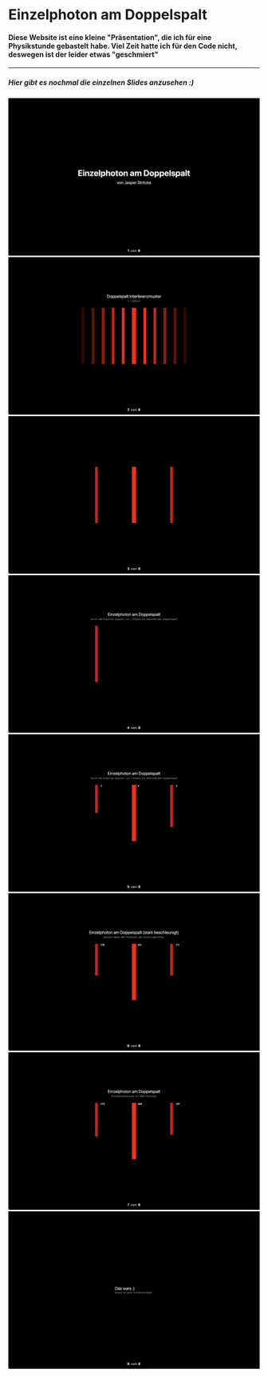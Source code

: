 # Einzelphoton am Doppelspalt

#### Diese Website ist eine kleine "Präsentation", die ich für eine Physikstunde gebastelt habe. Viel Zeit hatte ich für den Code nicht, deswegen ist der leider etwas "geschmiert"

---

##### Hier gibt es nochmal die einzelnen Slides anzusehen :)

<img src="./slides/slide-1.png" alt="Slide-1 Intro"/>
<img src="./slides/slide-2.png" alt="Slide-2 Interferenzbild"/>
<img src="./slides/slide-3.png" alt="Slide-3 Änderung der Betrachtung"/>
<img src="./slides/slide-4.png" alt="Slide-4 Einzelphoton am Doppelspalt"/>
<img src="./slides/slide-5.png" alt="Slide-5 Versuch"/>
<img src="./slides/slide-6.png" alt="Slide-6 Versuch beschleunigt"/>
<img src="./slides/slide-7.png" alt="Slide-7 Resultate Versuch"/>
<img src="./slides/slide-8.png" alt="Slide-8 Outro"/>

